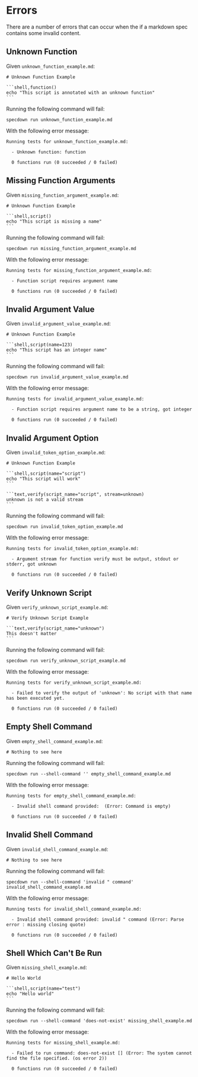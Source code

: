 # Errors

There are a number of errors that can occur when the if a markdown spec contains some invalid content.

## Unknown Function

Given `unknown_function_example.md`:

~~~markdown,file(path="unknown_function_example.md")
# Unknown Function Example

```shell,function()
echo "This script is annotated with an unknown function"
```
~~~

Running the following command will fail:

```shell,script(name="unknown_function_example", expected_exit_code=1)
specdown run unknown_function_example.md
```

With the following error message:

```text,verify(script_name="unknown_function_example")
Running tests for unknown_function_example.md:

  - Unknown function: function

  0 functions run (0 succeeded / 0 failed)

```

## Missing Function Arguments

Given `missing_function_argument_example.md`:

~~~markdown,file(path="missing_function_argument_example.md")
# Unknown Function Example

```shell,script()
echo "This script is missing a name"
```
~~~

Running the following command will fail:

```shell,script(name="missing_function_argument_example", expected_exit_code=1)
specdown run missing_function_argument_example.md
```

With the following error message:

```text,verify(script_name="missing_function_argument_example")
Running tests for missing_function_argument_example.md:

  - Function script requires argument name

  0 functions run (0 succeeded / 0 failed)

```

## Invalid Argument Value

Given `invalid_argument_value_example.md`:

~~~markdown,file(path="invalid_argument_value_example.md")
# Unknown Function Example

```shell,script(name=123)
echo "This script has an integer name"
```
~~~

Running the following command will fail:

```shell,script(name="invalid_argument_value_example", expected_exit_code=1)
specdown run invalid_argument_value_example.md
```

With the following error message:

```text,verify(script_name="invalid_argument_value_example")
Running tests for invalid_argument_value_example.md:

  - Function script requires argument name to be a string, got integer

  0 functions run (0 succeeded / 0 failed)

```

## Invalid Argument Option

Given `invalid_token_option_example.md`:

~~~markdown,file(path="invalid_token_option_example.md")
# Unknown Function Example

```shell,script(name="script")
echo "This script will work"
```

```text,verify(script_name="script", stream=unknown)
unknown is not a valid stream
```
~~~

Running the following command will fail:

```shell,script(name="invalid_token_option_example", expected_exit_code=1)
specdown run invalid_token_option_example.md
```

With the following error message:

```text,verify(script_name="invalid_token_option_example")
Running tests for invalid_token_option_example.md:

  - Argument stream for function verify must be output, stdout or stderr, got unknown

  0 functions run (0 succeeded / 0 failed)

```

## Verify Unknown Script

Given `verify_unknown_script_example.md`:

~~~markdown,file(path="verify_unknown_script_example.md")
# Verify Unknown Script Example

```text,verify(script_name="unknown")
This doesn't matter
```
~~~

Running the following command will fail:

```shell,script(name="verify_unknown_script_example", expected_exit_code=2)
specdown run verify_unknown_script_example.md
```

With the following error message:

```text,verify(script_name="verify_unknown_script_example")
Running tests for verify_unknown_script_example.md:

  - Failed to verify the output of 'unknown': No script with that name has been executed yet.

  0 functions run (0 succeeded / 0 failed)

```


## Empty Shell Command

Given `empty_shell_command_example.md`:

~~~markdown,file(path="empty_shell_command_example.md")
# Nothing to see here
~~~

Running the following command will fail:

```shell,script(name="empty_shell_command_example", expected_exit_code=2)
specdown run --shell-command '' empty_shell_command_example.md
```

With the following error message:

```text,verify(script_name="empty_shell_command_example")
Running tests for empty_shell_command_example.md:

  - Invalid shell command provided:  (Error: Command is empty)

  0 functions run (0 succeeded / 0 failed)

```

## Invalid Shell Command

Given `invalid_shell_command_example.md`:

~~~markdown,file(path="invalid_shell_command_example.md")
# Nothing to see here
~~~

Running the following command will fail:

```shell,script(name="invalid_shell_command_example", expected_exit_code=2)
specdown run --shell-command 'invalid " command' invalid_shell_command_example.md
```

With the following error message:

```text,verify(script_name="invalid_shell_command_example")
Running tests for invalid_shell_command_example.md:

  - Invalid shell command provided: invalid " command (Error: Parse error : missing closing quote)

  0 functions run (0 succeeded / 0 failed)

```

## Shell Which Can't Be Run

Given `missing_shell_example.md`:

~~~markdown,file(path="missing_shell_example.md")
# Hello World

```shell,script(name="test")
echo "Hello world"
```
~~~

Running the following command will fail:

```shell,script(name="missing_shell_example", expected_exit_code=2)
specdown run --shell-command 'does-not-exist' missing_shell_example.md
```

With the following error message:

```text,verify(script_name="missing_shell_example")
Running tests for missing_shell_example.md:

  - Failed to run command: does-not-exist [] (Error: The system cannot find the file specified. (os error 2))

  0 functions run (0 succeeded / 0 failed)

```
